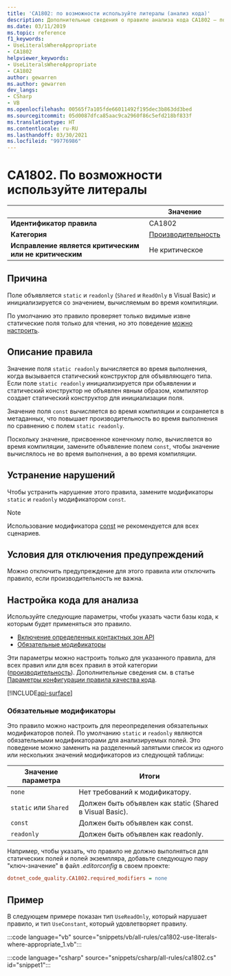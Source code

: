 ```yaml
---
title: 'CA1802: по возможности используйте литералы (анализ кода)'
description: Дополнительные сведения о правиле анализа кода CA1802 — по возможности используйте литералы
ms.date: 03/11/2019
ms.topic: reference
f1_keywords:
- UseLiteralsWhereAppropriate
- CA1802
helpviewer_keywords:
- UseLiteralsWhereAppropriate
- CA1802
author: gewarren
ms.author: gewarren
dev_langs:
- CSharp
- VB
ms.openlocfilehash: 00565f7a105fde66011492f195dec3b863dd3bed
ms.sourcegitcommit: 05d0087dfca85aac9ca2960f86c5efd218bf833f
ms.translationtype: HT
ms.contentlocale: ru-RU
ms.lasthandoff: 03/30/2021
ms.locfileid: "99776986"
---
```

# <a name="ca1802-use-literals-where-appropriate"></a>CA1802. По возможности используйте литералы

| | Значение |
|-|-|
| **Идентификатор правила** |CA1802|
| **Категория** |[Производительность](performance-warnings.md)|
| **Исправление является критическим или не критическим** |Не критическое|

## <a name="cause"></a>Причина

Поле объявляется `static` и `readonly` (`Shared` и `ReadOnly` в Visual Basic) и инициализируется со значением, вычисляемым во время компиляции.

По умолчанию это правило проверяет только видимые извне статические поля только для чтения, но это поведение [можно настроить](#configure-code-to-analyze).

## <a name="rule-description"></a>Описание правила

Значение поля `static readonly` вычисляется во время выполнения, когда вызывается статический конструктор для объявляющего типа. Если поле `static readonly` инициализируется при объявлении и статический конструктор не объявлен явным образом, компилятор создает статический конструктор для инициализации поля.

Значение поля `const` вычисляется во время компиляции и сохраняется в метаданных, что повышает производительность во время выполнения по сравнению с полем `static readonly`.

Поскольку значение, присвоенное конечному полю, вычисляется во время компиляции, замените объявление полем `const`, чтобы значение вычислялось не во время выполнения, а во время компиляции.

## <a name="how-to-fix-violations"></a>Устранение нарушений

Чтобы устранить нарушение этого правила, замените модификаторы `static` и `readonly` модификатором `const`.

> [!NOTE]
> Использование модификатора [const](../../../csharp/language-reference/keywords/const.md) не рекомендуется для всех сценариев.

## <a name="when-to-suppress-warnings"></a>Условия для отключения предупреждений

Можно отключить предупреждение для этого правила или отключить правило, если производительность не важна.

## <a name="configure-code-to-analyze"></a>Настройка кода для анализа

Используйте следующие параметры, чтобы указать части базы кода, к которым будет применяться это правило.

- [Включение определенных контактных зон API](#include-specific-api-surfaces)
- [Обязательные модификаторы](#required-modifiers)

Эти параметры можно настроить только для указанного правила, для всех правил или для всех правил в этой категории ([производительность](performance-warnings.md)). Дополнительные сведения см. в статье [Параметры конфигурации правила качества кода](../code-quality-rule-options.md).

[!INCLUDE[api-surface](~/includes/code-analysis/api-surface.md)]

### <a name="required-modifiers"></a>Обязательные модификаторы

Это правило можно настроить для переопределения обязательных модификаторов полей. По умолчанию `static` и `readonly` являются обязательными модификаторами для анализируемых полей. Это поведение можно заменить на разделенный запятыми список из одного или нескольких значений модификаторов из следующей таблицы:

| Значение параметра | Итоги |
| --- | --- |
| `none` | Нет требований к модификатору. |
| `static` или `Shared` | Должен быть объявлен как static (Shared в Visual Basic). |
| `const` | Должен быть объявлен как const. |
| `readonly` | Должен быть объявлен как readonly. |

Например, чтобы указать, что правило не должно выполняться для статических полей и полей экземпляра, добавьте следующую пару "ключ-значение" в файл *.editorconfig* в своем проекте:

```ini
dotnet_code_quality.CA1802.required_modifiers = none
```

## <a name="example"></a>Пример

В следующем примере показан тип `UseReadOnly`, который нарушает правило, и тип `UseConstant`, который удовлетворяет правилу.

:::code language="vb" source="snippets/vb/all-rules/ca1802-use-literals-where-appropriate_1.vb":::

:::code language="csharp" source="snippets/csharp/all-rules/ca1802.cs" id="snippet1":::
